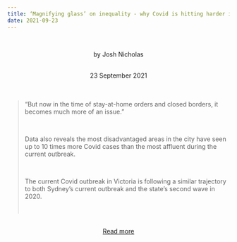 ```yaml
---
title: ‘Magnifying glass’ on inequality - why Covid is hitting harder in Melbourne’s disadvantaged areas
date: 2021-09-23
---
```


<br><center>by Josh Nicholas</center><br>

<center>23 September 2021</center><br><br>

<blockquote><p>“But now in the time of stay-at-home orders and closed borders, it becomes much more of an issue.”</p><br>

<p>Data also reveals the most disadvantaged areas in the city have seen up to 10 times more Covid cases than the most affluent during the current outbreak.</p><br>

<p>The current Covid outbreak in Victoria is following a similar trajectory to both Sydney’s current outbreak and the state’s second wave in 2020.</p><br>

</blockquote><br>

<center><a href="https://www.theguardian.com/news/datablog/2021/sep/24/magnifying-glass-on-inequality-why-covid-is-hitting-harder-in-melbournes-disadvantaged-areas">Read more</a></center>